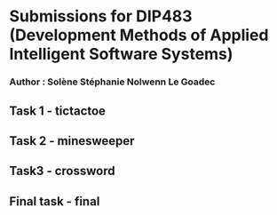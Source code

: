 # Submissions for DIP483 (Development Methods of Applied Intelligent Software Systems) 

### Author : Solène Stéphanie Nolwenn Le Goadec

## Task 1 - tictactoe

## Task 2 - minesweeper

## Task3 - crossword

## Final task - final
